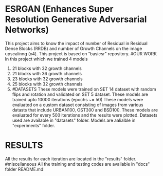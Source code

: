 # ESRGAN (Enhances Super Resolution Generative Adversarial Networks)
This project aims to know the impact of number of Residual in Residual Dense Blocks (RRDB) and number of Growth Channels on the image upscalinng (x4).
This project is based on "basicsr" repository.
#OUR WORK
In this project which we trained 4 models 
1. 21 blocks with 32 growth channels
2. 21 blocks with 36 growth channels
3. 23 blocks with 32 growth channels
4. 25 blocks with 32 growth channels
5. #DATASETS
These models were trained on SET 14 dataset with random flips and rotation and validated on SET 5 dataset.
These models are trained upto 10000 iterations (epochs ~= 50)
These models were evaluated on a custom dataset consisting of images from various datasts that include URBAN100, OST300 and BSD100.
These models are evaluated for every 500 iterations and the results were plotted.
Datasets used are available in "datasets" folder.
Models are aalialble in "experiments" folder.
# RESULTS
All the results for each iteration are located in the "results" folder.
#miscellaneous
All the training and testing codes are available in "docs" folder README.md
